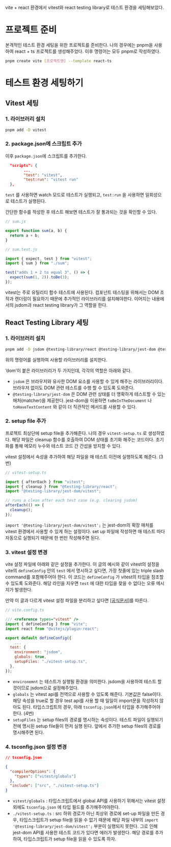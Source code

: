 vite + react 환경에서 vitest와 react testing library로 테스트 환경을 세팅해보았다.

# 프로젝트 준비

본격적인 테스트 환경 세팅을 위한 프로젝트를 준비한다. 나의 경우에는 pnpm을 사용하여 react + ts 프로젝트를 생성해주었다. 이후 명령어는 모두 pnpm로 작성하였다.

```sh
pnpm create vite [프로젝트명] --template react-ts
```

# 테스트 환경 세팅하기

## Vitest 세팅

### 1. 라이브러리 설치

```sh
pnpm add -D vitest
```

### 2. package.json에 스크립트 추가

이후 `package.json`에 스크립트를 추가한다.

```json
  "scripts": {
		...
		"test": "vitest",
        "test:run": "vitest run"
  },
```

`test` 를 사용하면 watch 모드로 테스트가 실행되고, `test:run` 을 사용하면 일회성으로 테스트가 실행된다.

간단한 함수를 작성한 후 테스트 해보면 테스트가 잘 통과되는 것을 확인할 수 있다.

```js
// sum.js

export function sum(a, b) {
  return a + b;
}
```

```js
// sum.test.js

import { expect, test } from "vitest";
import { sum } from "./sum";

test("adds 1 + 2 to equal 3", () => {
  expect(sum(1, 2)).toBe(3);
});
```

vitest는 주로 유틸리티 함수 테스트에 사용된다. 컴포넌트 테스팅을 위해서는 DOM 조작과 렌더링이 필요하기 때문에 추가적인 라이브러리를 설치해야한다. 이어지는 내용에서의 jsdom과 react testing library가 그 역할을 한다.

## React Testing Library 세팅

### 1. 라이브러리 설치

```sh
pnpm add -D jsdom @testing-library/react @testing-library/jest-dom @testing-library/user-event @testing-library/react-hooks
```

위의 명령어를 실행하여 사용할 라이브러리를 설치한다.

‘dom’이 붙은 라이브러리가 두 가지인데, 각각의 역할은 아래와 같다.

- `jsdom` 은 브라우저와 유사한 DOM 요소를 사용할 수 있게 해주는 라이브러리이다. 브라우저 없이도 DOM 관련 테스트를 수행 할 수 있도록 도와준다.
- `@testing-library/jest-dom` 은 DOM 관련 상태를 더 명확하게 테스트할 수 있는 매처(matcher)을 제공한다. jest-dom을 이용하면 `toBeInTheDocument` 나 `toHaveTextContent` 와 같이 더 직관적인 메서드를 사용할 수 있다.

### 2. setup file 추가

프로젝트 최상단에 setup file을 추가해준다. 나의 경우 `vitest-setup.ts` 로 생성하였다. 해당 파일은 cleanup 함수를 호출하여 DOM 상태를 초기화 해주는 코드이다. 초기화를 통해 메모리 누수와 테스트 코드 간 간섭을 방지할 수 있다.

vitest 설정에서 속성을 추가하여 해당 파일을 매 테스트 이전에 실행하도록 해준다. (3번)

```js
// vitest-setup.ts

import { afterEach } from "vitest";
import { cleanup } from "@testing-library/react";
import "@testing-library/jest-dom/vitest";

// runs a clean after each test case (e.g. clearing jsdom)
afterEach(() => {
  cleanup();
});
```

`import '@testing-library/jest-dom/vitest';` 는 jest-dom의 확장 매처를 vitest 환경에서 사용할 수 있게 하는 설정이다. set up 파일에 작성하면 매 테스트 마다 자동으로 실행되기 때문에 한 번만 작성해주면 된다.

### 3. vitest 설정 변경

vite 설정 파일에 아래와 같은 설정을 추가한다. 이 글의 예시와 같이 vitest의 설정을 vite의 `defineConfig` 안의 `test` 에서 명시하고 싶다면, 가장 첫줄에 있는 triple slash command를 포함해주어야 한다. 이 코드는 `defineConfig` 가 vitest의 타입을 참조할 수 있도록 도와준다. 해당 라인을 지우면 `test` 에 대한 타입을 찾을 수 없다는 오류 메시지가 발생한다.

만약 이 글과 다르게 vitest 설정 파일을 분리하고 싶다면 [[공식문서]](https://vitest.dev/config/file#managing-vitest-config-file)를 따른다.

```js
// vite.config.ts

/// <reference types="vitest" />
import { defineConfig } from "vite";
import react from "@vitejs/plugin-react";

export default defineConfig({
	...
  test: {
    environment: "jsdom",
    globals: true,
    setupFiles: "./vitest-setup.ts",
  },
});

```

- `environemnt` 는 테스트가 실행될 환경을 의미한다. jsdom을 사용하여 테스트 할 것이므로 jsdom으로 설정해주었다.
- `globals` 는 vitest api를 전역으로 사용할 수 있도록 해준다. 기본값은 false이다. 해당 속성을 true로 할 경우 test api를 사용 할 때 일일이 import문을 작성하지 않아도 된다. 타입스크립트의 경우, 아래 `tsconfig.json`에서 타입을 추가해주어야 한다. (4번)
- `setupFiles` 는 setup files의 경로를 명시하는 속성이다. 테스트 파일이 실행되기 전에 명시된 setup file들이 먼저 실행 된다. 앞에서 추가한 setup files의 경로를 명시해주면 된다.

### 4. tsconfig.json 설정 변경

```json
// tsconfig.json

{
  "compilerOptions": {
    "types": ["vitest/globals"]
  },
  "include": ["src", "./vitest-setup.ts"]
}
```

- `vitest/globals` : 타입스크립트에서 global API를 사용하기 위해서는 vitest 설정 외에도 `tsconfig.json` 에 타입 필드를 추가해주어야한다.
- `./vitest-setup.ts` : src 하위 경로가 아닌 최상위 경로에 set-up 파일을 만든 경우, 타입스크립트가 setup file을 읽을 수 없기 때문에 해당 파일 내부의 `import '@testing-library/jest-dom/vitest';` 부분이 실행되지 못한다. 그로 인해 jest-dom API를 사용한 테스트 코드가 있다면 에러가 발생한다. 해당 경로를 추가하여, 타입스크립트가 setup file을 읽을 수 있도록 하자.
